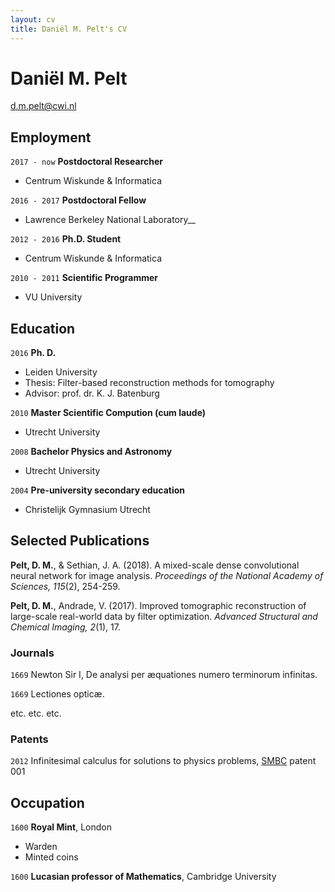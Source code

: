 ```yaml
---
layout: cv
title: Daniël M. Pelt's CV
---
```

# Daniël M. Pelt

<div id="webaddress">
<a href="d.m.pelt@cwi.nl">d.m.pelt@cwi.nl</a>
</div>

## Employment

`2017 - now`
__Postdoctoral Researcher__

- Centrum Wiskunde & Informatica
 
`2016 - 2017`
__Postdoctoral Fellow__

- Lawrence Berkeley National Laboratory__

`2012 - 2016`
__Ph.D. Student__

- Centrum Wiskunde & Informatica

`2010 - 2011`
__Scientific Programmer__

- VU University

## Education

`2016`
__Ph. D.__

- Leiden University
- Thesis: Filter-based reconstruction methods for tomography
- Advisor: prof. dr. K. J. Batenburg

`2010`
__Master Scientific Compution (cum laude)__

- Utrecht University

`2008`
__Bachelor Physics and Astronomy__

- Utrecht University

`2004`
__Pre-university secondary education__

- Christelijk Gymnasium Utrecht


## Selected Publications

__Pelt, D. M.__, & Sethian, J. A. (2018). A mixed-scale dense convolutional neural network for image analysis. *Proceedings of the National Academy of Sciences, 115*(2), 254-259.

__Pelt, D. M.__, Andrade, V. (2017). Improved tomographic reconstruction of large-scale real-world data by filter optimization. *Advanced Structural and Chemical Imaging, 2*(1), 17.
      
### Journals

`1669`
Newton Sir I, De analysi per æquationes numero terminorum infinitas. 

`1669`
Lectiones opticæ.

etc. etc. etc.

### Patents

`2012`
Infinitesimal calculus for solutions to physics problems, [SMBC](http://www.techdirt.com/articles/20121011/09312820678/if-patents-had-been-around-time-newton.shtml) patent 001


## Occupation

`1600`
__Royal Mint__, London

- Warden
- Minted coins

`1600`
__Lucasian professor of Mathematics__, Cambridge University



<!-- ### Footer

Last updated: July 2019 -->


